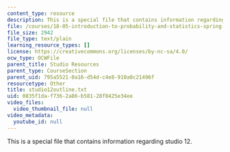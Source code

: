 ```yaml
---
content_type: resource
description: This is a special file that contains information regarding studio 12.
file: /courses/18-05-introduction-to-probability-and-statistics-spring-2014/0835f1daf7362a86b58128f8425e34ee_studio12outline.txt
file_size: 2942
file_type: text/plain
learning_resource_types: []
license: https://creativecommons.org/licenses/by-nc-sa/4.0/
ocw_type: OCWFile
parent_title: Studio Resources
parent_type: CourseSection
parent_uid: 795a5521-0a16-d54d-c4e8-910a0c21496f
resourcetype: Other
title: studio12outline.txt
uid: 0835f1da-f736-2a86-b581-28f8425e34ee
video_files:
  video_thumbnail_file: null
video_metadata:
  youtube_id: null
---
```

This is a special file that contains information regarding studio 12.